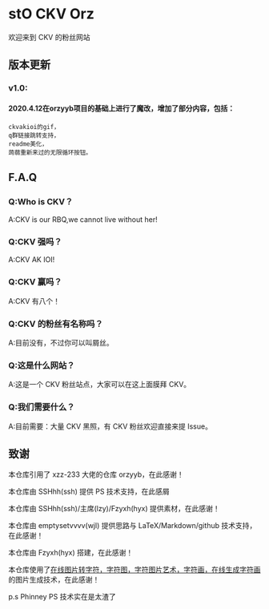 # stO CKV Orz

欢迎来到 CKV 的粉丝网站

## 版本更新

### v1.0:
#### 2020.4.12在orzyyb项目的基础上进行了魔改，增加了部分内容，包括：
	ckvakioi的gif，
	q群链接跳转支持，
	readme美化，
	蒟蒻重新来过的无限循环按钮。

## F.A.Q

### Q:Who is CKV？

A:CKV is our RBQ,we cannot live without her!

### Q:CKV 强吗？

A:CKV AK IOI!

### Q:CKV 赢吗？

A:CKV 有八个！

### Q:CKV 的粉丝有名称吗？

A:目前没有，不过你可以叫屑丝。

### Q:这是什么网站？

A:这是一个 CKV 粉丝站点，大家可以在这上面膜拜 CKV。

### Q:我们需要什么？

A:目前需要：大量 CKV 黑照，有 CKV 粉丝欢迎直接来提 Issue。

## 致谢

本仓库引用了 xzz-233 大佬的仓库 orzyyb，在此感谢！

本仓库由 SSHhh(ssh) 提供 PS 技术支持，在此感屑

本仓库由 SSHhh(ssh)/主席(lzy)/Fzyxh(hyx) 提供素材，在此感谢！

本仓库由 emptysetvvvv(wjl) 提供思路与 LaTeX/Markdown/github 技术支持，在此感谢！

本仓库由 Fzyxh(hyx) 搭建，在此感谢！

本仓库使用了[在线图片转字符，字符图，字符图片艺术，字符画，在线生成字符画](http://life.chacuo.net/convertphoto2char)的图片生成技术，在此感谢！

p.s Phinney PS 技术实在是太渣了
